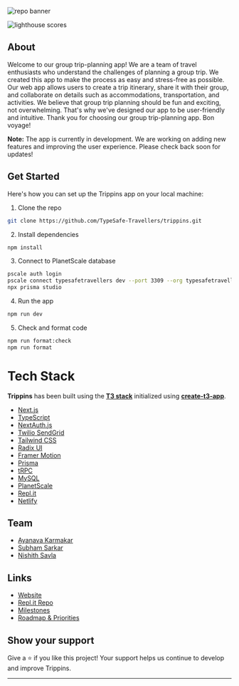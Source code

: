 ![repo banner](https://socialify.git.ci/TypeSafe-Travellers/trippins/image?description=1&font=Raleway&forks=1&issues=1&name=1&pattern=Solid&pulls=1&stargazers=1&theme=Dark)

![lighthouse scores](https://user-images.githubusercontent.com/89210438/216146573-4b39ef96-57f5-4db4-9cb2-ebef4ec65edf.png)

## About

Welcome to our group trip-planning app! We are a team of travel enthusiasts who understand the challenges of planning a group trip. We created this app to make the process as easy and stress-free as possible. Our web app allows users to create a trip itinerary, share it with their group, and collaborate on details such as accommodations, transportation, and activities. We believe that group trip planning should be fun and exciting, not overwhelming. That's why we've designed our app to be user-friendly and intuitive. Thank you for choosing our group trip-planning app. Bon voyage!

**Note:** The app is currently in development. We are working on adding new features and improving the user experience. Please check back soon for updates!

## Get Started

Here's how you can set up the Trippins app on your local machine:

1. Clone the repo

```bash
git clone https://github.com/TypeSafe-Travellers/trippins.git
```

2. Install dependencies

```bash
npm install
```

3. Connect to PlanetScale database

```bash
pscale auth login
pscale connect typesafetravellers dev --port 3309 --org typesafetravellers
npx prisma studio
```

4. Run the app

```bash
npm run dev
```

5. Check and format code

```bash
npm run format:check
npm run format
```

# Tech Stack

**Trippins** has been built using the [**T3 stack**](https://create.t3.gg/) initialized using [**create-t3-app**](https://github.com/t3-oss/create-t3-app).

- [Next.js](https://nextjs.org/)
- [TypeScript](https://www.typescriptlang.org/)
- [NextAuth.js](https://next-auth.js.org/)
- [Twilio SendGrid](https://sendgrid.com/)
- [Tailwind CSS](https://tailwindcss.com/)
- [Radix UI](https://www.radix-ui.com/)
- [Framer Motion](https://www.framer.com/motion/)
- [Prisma](https://www.prisma.io/)
- [tRPC](https://trpc.io/)
- [MySQL](https://www.mysql.com/)
- [PlanetScale](https://planetscale.com/)
- [Repl.it](https://replit.com/)
- [Netlify](https://www.netlify.com/)

## Team

- [Ayanava Karmakar](https://github.com/AyanavaKarmakar)
- [Subham Sarkar](https://github.com/ssarkar551)
- [Nishith Savla](https://github.com/Nishith-Savla)

## Links

- [Website](https://trippins.netlify.app/)
- [Repl.it Repo](https://replit.com/@AyanavaKarmakar/trippins?v=1)
- [Milestones](https://github.com/TypeSafe-Travellers/App/milestones)
- [Roadmap & Priorities](https://github.com/TypeSafe-Travellers/App/projects?query=is%3Aopen)

## Show your support

Give a ⭐️ if you like this project! Your support helps us continue to develop and improve Trippins.

---
